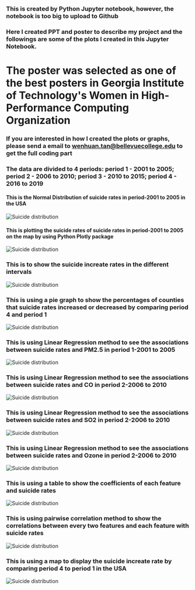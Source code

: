 ### This is created by Python Jupyter notebook, however, the notebook is too big to upload to Github
### Here I created PPT and poster to describe my project and the followings are some of the plots I created in this Jupyter Notebook. 
# The poster was selected as one of the best posters in Georgia Institute of Technology's Women in High-Performance Computing Organization 
### If you are interested in how I created the plots or graphs, please send a email to wenhuan.tan@bellevuecollege.edu to get the full coding part
### The data are divided to 4 periods: period 1 - 2001 to 2005; period 2 - 2006 to 2010; period 3 - 2010 to 2015; period 4 - 2016 to 2019

#### This is the Normal Distribution of suicide rates in period-2001 to 2005 in the USA
<img src="https://github.com/Wenhuan2516/Air-Quality-and-Suicides/blob/main/suicide1.png" alt="Suicide distribution" title="Suicide Distribution">

#### This is plotting the suicide rates of suicide rates in period-2001 to 2005 on the map by using Python Plotly package 
<img src="https://github.com/Wenhuan2516/Air-Quality-and-Suicides/blob/main/suicide2.png" alt="Suicide distribution" title="Suicide Distribution">

### This is to show the suicide increate rates in the different intervals 
<img src="https://github.com/Wenhuan2516/Air-Quality-and-Suicides/blob/main/suicide3.png" alt="Suicide distribution" title="Suicide Distribution">

### This is using a pie graph to show the percentages of counties that suicide rates increased or decreased by comparing period 4 and period 1
<img src="https://github.com/Wenhuan2516/Air-Quality-and-Suicides/blob/main/suicide4.png" alt="Suicide distribution" title="Suicide Distribution">

### This is using Linear Regression method to see the associations between suicide rates and PM2.5 in period 1-2001 to 2005
<img src="https://github.com/Wenhuan2516/Air-Quality-and-Suicides/blob/main/suicide7.png" alt="Suicide distribution" title="Suicide Distribution">

### This is using Linear Regression method to see the associations between suicide rates and CO in period 2-2006 to 2010
<img src="https://github.com/Wenhuan2516/Air-Quality-and-Suicides/blob/main/suicide8.png" alt="Suicide distribution" title="Suicide Distribution">

### This is using Linear Regression method to see the associations between suicide rates and SO2 in period 2-2006 to 2010
<img src="https://github.com/Wenhuan2516/Air-Quality-and-Suicides/blob/main/suicide9.png" alt="Suicide distribution" title="Suicide Distribution">

### This is using Linear Regression method to see the associations between suicide rates and Ozone  in period 2-2006 to 2010
<img src="https://github.com/Wenhuan2516/Air-Quality-and-Suicides/blob/main/suicide5.png" alt="Suicide distribution" title="Suicide Distribution">

### This is using a table to show the coefficients of each feature and suicide rates
<img src="https://github.com/Wenhuan2516/Air-Quality-and-Suicides/blob/main/suicide6.png" alt="Suicide distribution" title="Suicide Distribution">

### This is using pairwise correlation method to show the correlations between every two features and each feature with suicide rates
<img src="https://github.com/Wenhuan2516/Air-Quality-and-Suicides/blob/main/suicide10.png" alt="Suicide distribution" title="Suicide Distribution">

### This is using a map to display the suicide increate rate by comparing period 4 to period 1 in the USA 
<img src="https://github.com/Wenhuan2516/Air-Quality-and-Suicides/blob/main/increasemapresult.png" alt="Suicide distribution" title="Suicide Distribution">


